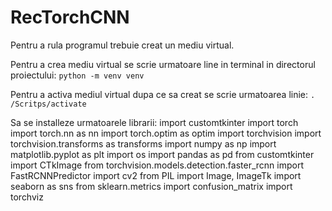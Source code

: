 # RecTorchCNN
 
Pentru a rula programul trebuie creat un mediu virtual.

Pentru  a crea mediu virtual se scrie urmatoare line in terminal in directorul proiectului: ```python -m venv venv```

Pentru a activa mediul virtual dupa ce sa creat se scrie urmatoarea linie: `. /Scritps/activate`

Sa se installeze urmatoarele librarii: import customtkinter
import torch
import torch.nn as nn
import torch.optim as optim
import torchvision
import torchvision.transforms as transforms
import numpy as np
import matplotlib.pyplot as plt
import os
import pandas as pd
from customtkinter import CTkImage
from torchvision.models.detection.faster_rcnn import FastRCNNPredictor
import cv2
from PIL import Image, ImageTk
import seaborn as sns
from sklearn.metrics import confusion_matrix
import torchviz
